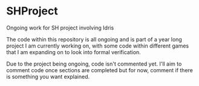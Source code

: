# SHProject
Ongoing work for SH project involving Idris


The code within this repository is all ongoing and is part of a year long project I am currently working on, with some code within different games that I am expanding on to look into formal verification.

Due to the project being ongoing, code isn't commented yet. I'll aim to comment code once sections are completed but for now, comment if there is something you want explained.
